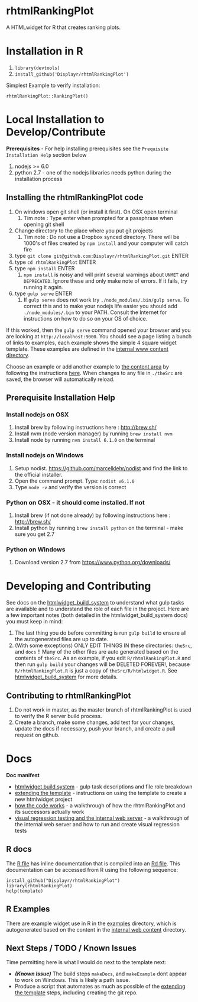# rhtmlRankingPlot

A HTMLwidget for R that creates ranking plots.

# Installation in R

1. `library(devtools)`
1. `install_github('Displayr/rhtmlRankingPlot')`

Simplest Example to verify installation:

```
rhtmlRankingPlot::RankingPlot()
```


# Local Installation to Develop/Contribute

**Prerequisites** - For help installing prerequisites see the `Prequisite Installation Help` section below

1. nodejs >= 6.0
1. python 2.7 - one of the nodejs libraries needs python during the installation process

## Installing the rhtmlRankingPlot code

1. On windows open git shell (or install it first). On OSX open terminal
    1. Tim note : Type enter when prompted for a passphrase when opening git shell
1. Change directory to the place where you put git projects
    1. Tim note : Do not use a Dropbox synced directory. There will be 1000's of files created by `npm install` and your computer will catch fire
1. type `git clone git@github.com:Displayr/rhtmlRankingPlot.git` ENTER
1. type `cd rhtmlRankingPlot` ENTER
1. type `npm install` ENTER
    1. `npm install` is noisy and will print several warnings about `UNMET` and `DEPRECATED`. Ignore these and only make note of errors. If it fails, try running it again.
1. type `gulp serve` ENTER
    1. If `gulp serve` does not work try `./node_modules/.bin/gulp serve`. To correct this and to make your nodejs life easier you should add `./node_modules/.bin` to your PATH. Consult the Internet for instructions on how to do so on your OS of choice.

If this worked, then the `gulp serve` command opened your browser and you are looking at `http://localhost:9000`. You should see a page listing a bunch of links to examples, each example shows the simple 4 square widget template. These examples are defined in the [internal www content directory](theSrc/internal_www/content).

Choose an example or add another example to [the content area](theSrc/internal_www/content) by following the instructions [here](docs/visual_regression_testing_and_the_internal_www_server.md). When changes to any file in `./theSrc` are saved, the browser will automatically reload.

## Prerequisite Installation Help

### Install nodejs on OSX

1. Install brew by following instructions here : http://brew.sh/
1. Install nvm (node version manager) by running `brew install nvm`
1. Install node by running `nvm install 6.1.0` on the terminal

### Install nodejs on Windows

1. Setup nodist. https://github.com/marcelklehr/nodist and find the link to the official installer.
1. Open the command prompt. Type: `nodist v6.1.0`
1. Type `node -v` and verify the version is correct

### Python on OSX - it should come installed. If not

1. Install brew (if not done already) by following instructions here : http://brew.sh/
1. Install python by running `brew install python` on the terminal - make sure you get 2.7

### Python on Windows

1. Download version 2.7 from https://www.python.org/downloads/

# Developing and Contributing

See docs on the [htmlwidget_build_system](docs/htmlwidget_build_system.md) to understand what gulp tasks are available and to understand the role of each file in the project. Here are a few important notes (both detailed in the htmlwidget_build_system docs) you must keep in mind:

1. The last thing you do before committing is run `gulp build` to ensure all the autogenerated files are up to date.
2. (With some exceptions) ONLY EDIT THINGS IN these directories: `theSrc`, and `docs` !! Many of the other files are auto generated based on the contents of `theSrc`. As an example, if you edit `R/rhtmlRankingPlot.R` and then run `gulp build` your changes will be DELETED FOREVER!, because `R/rhtmlRankingPlot.R` is just a copy of `theSrc/R/htmlwidget.R`. See [htmlwidget_build_system](docs/htmlwidget_build_system.md) for more details.

## Contributing to rhtmlRankingPlot
1. Do not work in master, as the master branch of rhtmlRankingPlot is used to verify the R server build process.
1. Create a branch, make some changes, add test for your changes, update the docs if necessary, push your branch, and create a pull request on github.

# Docs

**Doc manifest**
* [htmlwidget build system](docs/htmlwidget_build_system.md) - gulp task descriptions and file role breakdown
* [extending the template](docs/extending_the_template.md) - instructions on using the template to create a new htmlwidget project
* [how the code works](docs/how_the_code_works.md) - a walkthrough of how the rhtmlRankingPlot and its successors actually work
* [visual regression testing and the internal web server](docs/visual_regression_testing_and_the_internal_www_server.md) - a walkthrough of the internal web server and how to run and create visual regression tests

## R docs

The [R file](theSrc/R/htmlwidget.R) has inline documentation that is compiled into an [Rd file](man/template.Rd). This documentation can be accessed from R using the following sequence:

```
install_github("Displayr/rhtmlRankingPlot")
library(rhtmlRankingPlot)
help(template)
```

## R Examples

There are example widget use in R in the [examples](examples/) directory, which is autogenerated based on the content in the [internal web content](./theSrc/internal_www/content) directory.

## Next Steps / TODO / Known Issues

Time permitting here is what I would do next to the template next:

* _**(Known Issue)**_ The build steps `makeDocs`, and `makeExample` dont appear to work on Windows. This is likely a path issue.
* Produce a script that automates as much as possible of the [extending the template](docs/extending_the_template.md) steps, including creating the git repo.
